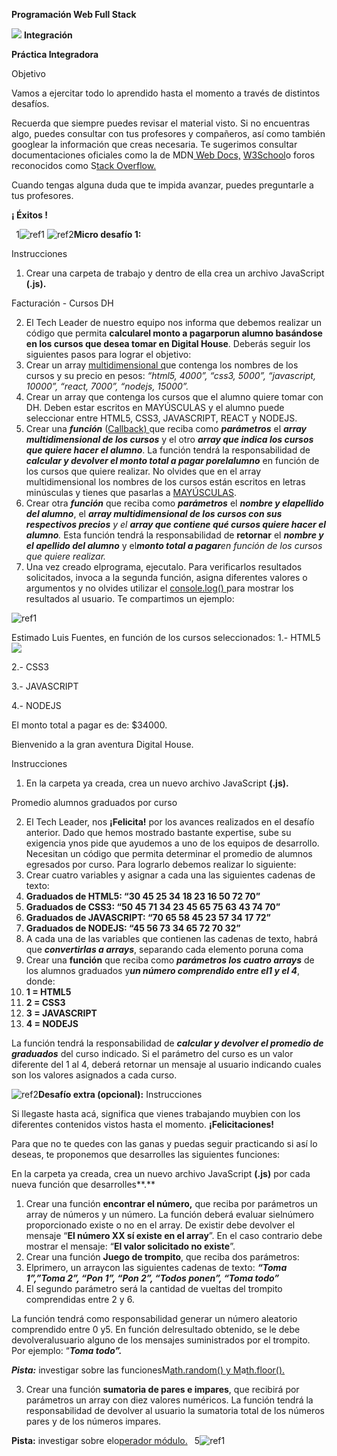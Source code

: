 ﻿**Programación Web Full Stack**

![](Aspose.Words.4eca612d-2dd7-40e8-9ae0-abce2b3908e6.001.png) **Integración**

**Práctica Integradora**

Objetivo

Vamos a ejercitar todo lo aprendido hasta el momento a través de distintos desafíos.

Recuerda que siempre puedes revisar el material visto. Si no encuentras algo, puedes consultar con tus profesores y compañeros, así como también googlear la información que creas necesaria. Te sugerimos consultar documentaciones oficiales como  la de MDN[ Web Docs,](https://developer.mozilla.org/es/) [W3School](https://www.w3schools.com/)o foros reconocidos como S[tack Overflow.](https://es.stackoverflow.com/)

Cuando tengas alguna duda que te impida avanzar, puedes preguntarle a tus profesores.

**¡ Éxitos !**

` `1![ref1]
![ref2]**Micro desafío 1:**

Instrucciones

1. Crear una carpeta de trabajo y dentro de ella crea un archivo JavaScript **(.js).**

Facturación  - Cursos DH

2. El Tech Leader de nuestro equipo nos informa que debemos realizar un código que permita **calcularel monto a pagarporun alumno basándose en los cursos que desea tomar en Digital House**. Deberás seguir los siguientes pasos para lograr el objetivo:
1. Crear un array [multidimensional q](https://developer.mozilla.org/es/docs/Learn/JavaScript/First_steps/Arrays)ue contenga los nombres de los cursos y su precio en pesos: *“html5, 4000”, “css3, 5000”, “javascript, 10000”, “react, 7000”, “nodejs, 15000”.*
1. Crear un array que contenga los cursos que el alumno quiere tomar con DH. Deben estar escritos en MAYÚSCULAS y el alumno puede seleccionar entre HTML5, CSS3, JAVASCRIPT, REACT y NODEJS.
1. Crear una ***función*** ([Callback) ](https://developer.mozilla.org/es/docs/Glossary/Callback_function)que reciba como ***parámetros*** el ***array multidimensional de los cursos*** y el otro ***array que indica los cursos que quiere hacer el alumno***. La función tendrá la responsabilidad de ***calcular y devolver el monto total a pagar porelalumno*** en función de los cursos que quiere realizar. No olvides que en el array multidimensional los nombres de los cursos están escritos en letras minúsculas y tienes que pasarlas a [MAYÚSCULAS](https://developer.mozilla.org/es/docs/Web/JavaScript/Reference/Global_Objects/String/toUpperCase).
1. Crear otra ***función*** que reciba como ***parámetros*** el ***nombre y elapellido del alumno***, el ***array multidimensional de los cursos con sus respectivos precios** y el **array que contiene qué cursos quiere hacer el alumno**.* Esta función tendrá la responsabilidad de **retornar** el ***nombre y el apellido del alumno*** y el***monto total a pagar**en función de los cursos que quiere realizar.*
1. Una vez creado elprograma, ejecutalo. Para verificarlos resultados solicitados, invoca a la segunda función, asigna diferentes valores o argumentos y no olvides utilizar el [console.log() ](https://developer.mozilla.org/es/docs/Web/API/Console/log)para mostrar los resultados al usuario. Te compartimos un ejemplo:

![ref1] 

Estimado Luis Fuentes, en función de los cursos seleccionados: 1.- HTML5![](Aspose.Words.4eca612d-2dd7-40e8-9ae0-abce2b3908e6.004.png)

2\.- CSS3

3\.- JAVASCRIPT

4\.- NODEJS

El monto total a pagar es de: $34000.

Bienvenido a la gran aventura Digital House.

Instrucciones

1. En la carpeta ya creada, crea un nuevo  archivo JavaScript **(.js).**

Promedio alumnos graduados por curso

2. El Tech Leader, nos **¡Felicita!** por los avances realizados en el desafío anterior. Dado que hemos mostrado bastante expertise, sube su exigencia ynos pide que ayudemos a uno de los equipos de desarrollo. Necesitan un código que permita determinar el promedio de alumnos egresados por curso. Para lograrlo debemos realizar lo siguiente:
1. Crear cuatro variables y asignar a cada una las siguientes cadenas de texto:
1. **Graduados de HTML5:  “30 45 25 34 18 23 16 50 72 70”**
1. **Graduados de CSS3: “50 45 71 34 23 45 65 75 63 43 74 70”**
1. **Graduados de JAVASCRIPT: “70 65 58 45 23 57 34 17 72”**
1. **Graduados de NODEJS: “45 56 73 34 65 72 70 32”**
2. A cada una de las variables que contienen las cadenas de texto, habrá que ***convertirlas a arrays***, separando cada elemento poruna coma
2. Crear una **función** que reciba como ***parámetros los cuatro arrays*** de los alumnos graduados y***un número comprendido entre el1 y el 4***, donde:
1. **1 = HTML5**
1. **2 = CSS3**
1. **3 = JAVASCRIPT**
1. **4 = NODEJS**

La función tendrá la responsabilidad de ***calcular y devolver el promedio de graduados*** del curso indicado. Si el parámetro del curso es un valor diferente del 1 al 4, deberá retornar un mensaje al usuario indicando cuales son los valores asignados a cada curso.

![ref2]**Desafío extra (opcional):** Instrucciones

Si llegaste hasta acá, significa que vienes trabajando muybien con los diferentes contenidos vistos hasta el momento. **¡Felicitaciones!**

Para que no te quedes con las ganas y puedas seguir practicando si así lo deseas, te proponemos que desarrolles las siguientes funciones:

En la carpeta ya creada, crea un nuevo archivo JavaScript **(.js)** por cada nueva función que desarrolles**.**

1. Crear una función **encontrar el número,** que reciba por parámetros un array de números y un número. La función deberá evaluar sielnúmero proporcionado existe o no en el array. De existir debe devolver el mensaje “**El número XX sí existe en el array**”. En el caso contrario debe mostrar el mensaje: “**El valor solicitado no existe**”.
1. Crear una función **Juego de trompito**, que reciba dos parámetros:
1. Elprimero, un arraycon las siguientes cadenas de texto: ***“Toma 1”,”Toma 2”, “Pon 1”, “Pon 2”, “Todos ponen”, “Toma todo”***
1. El segundo parámetro será la cantidad de vueltas del trompito comprendidas entre 2 y 6.

La función tendrá como responsabilidad generar un número aleatorio comprendido entre 0 y5. En función delresultado obtenido, se le debe devolveralusuario alguno de los mensajes suministrados por el trompito. Por ejemplo: “***Toma todo”.***

***Pista:*** investigar sobre  las funcionesM[ath.random() y M](https://developer.mozilla.org/es/docs/Web/JavaScript/Reference/Global_Objects/Math/random)a[th.floor().](https://developer.mozilla.org/es/docs/Web/JavaScript/Reference/Global_Objects/Math/floor)

3. Crear una función **sumatoria de pares e impares**, que recibirá por parámetros un array con diez valores numéricos. La función tendrá la responsabilidad de devolver al usuario la sumatoria total de los números pares y de los números impares.

**Pista:** investigar sobre elo[perador módulo.](https://developer.mozilla.org/es/docs/Web/JavaScript/Reference/Operators/Remainder)
` `5![ref1]

[ref1]: Aspose.Words.4eca612d-2dd7-40e8-9ae0-abce2b3908e6.002.png
[ref2]: Aspose.Words.4eca612d-2dd7-40e8-9ae0-abce2b3908e6.003.png
